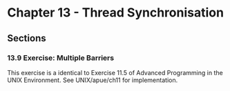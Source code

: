 Chapter 13 - Thread Synchronisation
===================================

Sections
--------
### 13.9 Exercise: Multiple Barriers #

This exercise is a identical to Exercise 11.5 of Advanced Programming in the
UNIX Environment. See UNIX/apue/ch11 for implementation.
